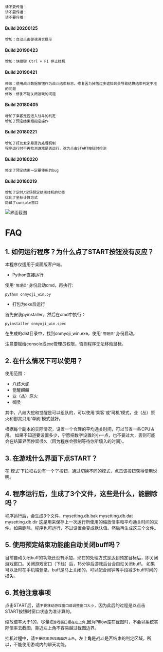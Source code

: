     请不要传播！
    请不要传播！
    请不要传播！

#### Build 20200125
    增加：自动点击御魂满仓提示

#### Build 20190423
    增加：快捷键 Ctrl + F1 停止挂机
    
#### Build 20190421
    修改：使用战斗数据按钮作为战斗结束标志，修复因为掉落过多遮挡背景导致结算结束判定不准的问题
    修改：修复不能关闭游戏的问题

#### Build 20180405
    增加了乘客是否进入战斗的判定
    增加了预定结束后指定操作

#### Build 20180221  
    增加了好友发来悬赏的处理机制
    程序运行时不再检测游戏是否运行，改为点击START按钮时检测

#### Build 20180220
    修复了预定结束一定要使用的bug

#### Build 20180219
    增加了定时/定场预定结束挂机的功能
    优化了坐标计算方式
    隐藏了console窗口
   
   
![界面截图](https://github.com/sunarainy/onmyoji/raw/master/image/capture.png)

FAQ
====

## 1. 如何运行程序？为什么点了START按钮没有反应？

本程序仅适用于桌面版客户端。

* Python直接运行 

使用`'管理员'`身份启动cmd，再执行:
```text
python onmyoji_win.py
```

* 打包为exe后运行

首先安装pyinstaller，然后在cmd中执行：
```text
pyinstaller onmyoji_win.spec
```
在生成的dist目录中，找到onmyoji_win.exe，使用`'管理员'`身份启动。

注意要赋给console或exe管理员权限，否则程序无法移动鼠标。

## 2. 在什么情况下可以使用？

使用范围：

* 八歧大蛇
* 觉醒麒麟
* 业（丛）原火
* 御灵

其中，八歧大蛇和觉醒是可以组队的，可以使用'乘客'或'司机'模式，业（丛）原火和御灵只用'单刷'模式就好。

根据每个副本的实际情况，设置一个合理的平均通关时间，可以节省一些CPU占用。
如果不知道要设置多少，宁愿把数字设置的小一点，也不要过大，否则可能会在结算界面停留很久（因为程序会强制等待你所填入的时间）。

## 3. 在游戏什么界面下点START？

在'模式'下拉框右边有一个'?'按钮，通过切换不同的模式，点击该按钮获得使用说明。

## 4. 程序运行后，生成了3个文件，这些是什么，能删除吗？

程序运行后，会生成3个文件，mysetting.db.bak mysetting.db.dat mysetting.db.dir
这是用来保存上一次运行所使用的缩放倍率和平均通关时间的文件。如果删除，程序也可运行，不过设置会变成默认值。然后再生成这三个文件。

## 5. 使用预定结束功能能自动关闭buff吗？
目前自动关闭buff的功能还没有添加，现在的处理方式是达到预定目标后，即关闭游戏窗口。关闭游戏窗口（下线）后，15分钟后游戏后台会自动关闭buff。
如果可以及时在手机端登录，buff是马上关闭的。可以配合闹钟等手段减少buff时间的损失。

## 6. 其他注意事项

点击START后，请`不要移动游戏窗口或调整窗口大小`，因为此后的过程是以点击START按钮时窗口状态为准计算的。

缩放倍率大于1的，尽量`把游戏窗口摆在左上角`,因为Pillow库在截图时，不会以系统实际倍率去截图，靠近左上角不容易越过截图边界。

挂机过程中，请`不要遮盖游戏画面左上角`，左上角是战斗是否结束的判定区域，所以，不能使用游戏内的聊天功能。